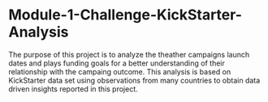 # Module-1-Challenge-KickStarter-Analysis
The purpose of this project is to analyze the theather campaigns launch dates and plays  funding goals for a better understanding of their relationship with the campaing outcome.  This analysis is based on KickStarter data set using observations from many countries to obtain  data driven insights reported in this project. 
